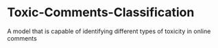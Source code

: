 # Toxic-Comments-Classification
A model that is capable of identifying different types of toxicity in online comments
